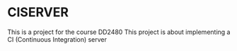# CISERVER
This is a project for the course DD2480 
This project is about implementing a CI (Continuous Integration) server
